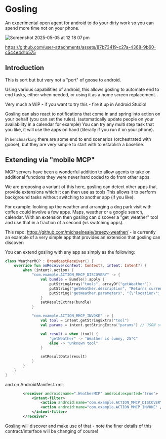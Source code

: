 # Gosling

An experimental open agent for android to do your dirty work so you can spend more time not on your phone.

![Screenshot 2025-05-05 at 12 18 07 pm](https://github.com/user-attachments/assets/22b11dd7-0adf-428b-94db-6c1afc600b3e)


https://github.com/user-attachments/assets/87b73419-c27a-4368-9b60-c544e4d1b575


## Introduction

This is sort but but very not a "port" of goose to android.

Using various capabilities of android, this allows gosling to automate end to end tasks, 
either when needed, or using it as a home screen replacement.

Very much a WIP - if you want to try this - fire it up in Android Studio!

Gosling can also react to notifications that come in and spring into action on your behalf (you can set the rules).
(automatically update people on your availability in a calendar for example)
You can try any multi step task that you like, it will use the apps on hand (literally if you run it on your phone).

in `benchmarking` there are some end to end scenarios (orchestrated with goose), but they are very simple to start with to establish a baseline.

## Extending via "mobile MCP"

MCP servers have been a wonderful addition to allow agents to take on additional functions they were never
hard coded to do from other apps. 

We are proposing a variant of this here, gosling can detect other apps that provide extensions which it can then use as tools
This allows it to perform background tasks without switching to another app (if you like).

For example: looking up the weather and arranging a dog park visit with coffee could involve a few apps. Maps, weather or a google search, calendar. 
With an extension then gosling can discover a "get_weather" tool and use that in a fraction of a second (vs switching apps).

This repo: https://github.com/michaelneale/breezy-weather/ - is currently an example of a very simple app that provides an extension that gosling can discover:


You can extend gosling with any app as simply as the following:

```kotlin
class WeatherMCP : BroadcastReceiver() {
    override fun onReceive(context: Context?, intent: Intent?) {
        when (intent?.action) {
            "com.example.ACTION_MMCP_DISCOVERY" -> {
                val bundle = Bundle().apply {
                    putStringArray("tools", arrayOf("getWeather"))
                    putString("getWeather.description", "Returns current weather for given location.")
                    putString("getWeather.parameters", "{\"location\": \"string\"}")
                }
                setResultExtras(bundle)
            }

            "com.example.ACTION_MMCP_INVOKE" -> {
                val tool = intent.getStringExtra("tool")
                val params = intent.getStringExtra("params") // JSON string

                val result = when (tool) {
                    "getWeather" -> "Weather is sunny, 25°C"
                    else -> "Unknown tool"
                }

                setResultData(result)
            }
        }
    }
}
```

and on AndroidManifest.xml:

```xml
        <receiver android:name=".WeatherMCP" android:exported="true">
            <intent-filter>
                <action android:name="com.example.ACTION_MMCP_DISCOVERY" />
                <action android:name="com.example.ACTION_MMCP_INVOKE" />
            </intent-filter>
        </receiver>
```

Gosling will discover and make use of that - note the finer details of this contract/interface will be changing of course!
